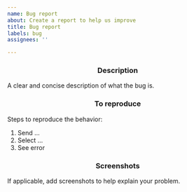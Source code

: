 ```yaml
---
name: Bug report
about: Create a report to help us improve
title: Bug report
labels: bug
assignees: ''

---
```


<h3><p align="center">Description</p></h3>

A clear and concise description of what the bug is.

<h3><p align="center">To reproduce</p></h3>

Steps to reproduce the behavior:
1. Send ...
2. Select ...
3. See error

<h3><p align="center">Screenshots</p></h3>

If applicable, add screenshots to help explain your problem.
